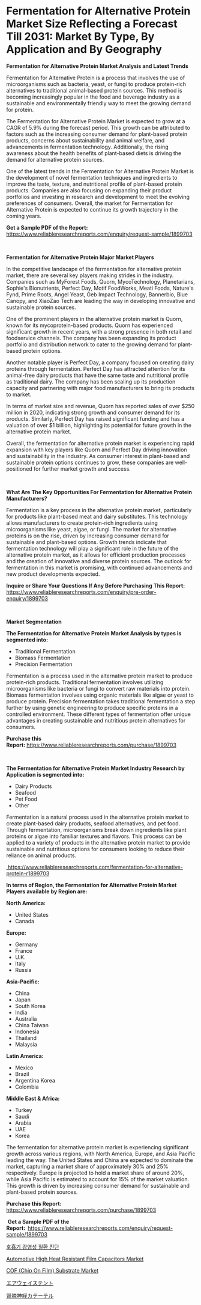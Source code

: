 <p><h1>Fermentation for Alternative Protein Market Size Reflecting a Forecast Till 2031: Market By Type, By Application and By Geography</h1></p><p><strong>Fermentation for Alternative Protein Market Analysis and Latest Trends</strong></p>
<p><p>Fermentation for Alternative Protein is a process that involves the use of microorganisms such as bacteria, yeast, or fungi to produce protein-rich alternatives to traditional animal-based protein sources. This method is becoming increasingly popular in the food and beverage industry as a sustainable and environmentally friendly way to meet the growing demand for protein.</p><p>The Fermentation for Alternative Protein Market is expected to grow at a CAGR of 5.9% during the forecast period. This growth can be attributed to factors such as the increasing consumer demand for plant-based protein products, concerns about sustainability and animal welfare, and advancements in fermentation technology. Additionally, the rising awareness about the health benefits of plant-based diets is driving the demand for alternative protein sources.</p><p>One of the latest trends in the Fermentation for Alternative Protein Market is the development of novel fermentation techniques and ingredients to improve the taste, texture, and nutritional profile of plant-based protein products. Companies are also focusing on expanding their product portfolios and investing in research and development to meet the evolving preferences of consumers. Overall, the market for Fermentation for Alternative Protein is expected to continue its growth trajectory in the coming years.</p></p>
<p><strong>Get a Sample PDF of the Report:&nbsp;</strong> <a href="https://www.reliableresearchreports.com/enquiry/request-sample/1899703">https://www.reliableresearchreports.com/enquiry/request-sample/1899703</a></p>
<p>&nbsp;</p>
<p><strong>Fermentation for Alternative Protein Major Market Players</strong></p>
<p><p>In the competitive landscape of the fermentation for alternative protein market, there are several key players making strides in the industry. Companies such as MyForest Foods, Quorn, MycoTechnology, Planetarians, Sophie's Bionutrients, Perfect Day, Motif FoodWorks, Meati Foods, Nature's Fynd, Prime Roots, Angel Yeast, Geb Impact Technology, Bannerbio, Blue Canopy, and XiaoZao Tech are leading the way in developing innovative and sustainable protein sources.</p><p>One of the prominent players in the alternative protein market is Quorn, known for its mycoprotein-based products. Quorn has experienced significant growth in recent years, with a strong presence in both retail and foodservice channels. The company has been expanding its product portfolio and distribution network to cater to the growing demand for plant-based protein options.</p><p>Another notable player is Perfect Day, a company focused on creating dairy proteins through fermentation. Perfect Day has attracted attention for its animal-free dairy products that have the same taste and nutritional profile as traditional dairy. The company has been scaling up its production capacity and partnering with major food manufacturers to bring its products to market.</p><p>In terms of market size and revenue, Quorn has reported sales of over $250 million in 2020, indicating strong growth and consumer demand for its products. Similarly, Perfect Day has raised significant funding and has a valuation of over $1 billion, highlighting its potential for future growth in the alternative protein market.</p><p>Overall, the fermentation for alternative protein market is experiencing rapid expansion with key players like Quorn and Perfect Day driving innovation and sustainability in the industry. As consumer interest in plant-based and sustainable protein options continues to grow, these companies are well-positioned for further market growth and success.</p></p>
<p>&nbsp;</p>
<p><strong>What Are The Key Opportunities For Fermentation for Alternative Protein Manufacturers?</strong></p>
<p><p>Fermentation is a key process in the alternative protein market, particularly for products like plant-based meat and dairy substitutes. This technology allows manufacturers to create protein-rich ingredients using microorganisms like yeast, algae, or fungi. The market for alternative proteins is on the rise, driven by increasing consumer demand for sustainable and plant-based options. Growth trends indicate that fermentation technology will play a significant role in the future of the alternative protein market, as it allows for efficient production processes and the creation of innovative and diverse protein sources. The outlook for fermentation in this market is promising, with continued advancements and new product developments expected.</p></p>
<p><strong>Inquire or Share Your Questions If Any Before Purchasing This Report:</strong> <a href="https://www.reliableresearchreports.com/enquiry/pre-order-enquiry/1899703">https://www.reliableresearchreports.com/enquiry/pre-order-enquiry/1899703</a></p>
<p>&nbsp;</p>
<p><strong>Market Segmentation</strong></p>
<p><strong>The Fermentation for Alternative Protein Market Analysis by types is segmented into:</strong></p>
<p><ul><li>Traditional Fermentation</li><li>Biomass Fermentation</li><li>Precision Fermentation</li></ul></p>
<p><p>Fermentation is a process used in the alternative protein market to produce protein-rich products. Traditional fermentation involves utilizing microorganisms like bacteria or fungi to convert raw materials into protein. Biomass fermentation involves using organic materials like algae or yeast to produce protein. Precision fermentation takes traditional fermentation a step further by using genetic engineering to produce specific proteins in a controlled environment. These different types of fermentation offer unique advantages in creating sustainable and nutritious protein alternatives for consumers.</p></p>
<p><strong>Purchase this Report:&nbsp;</strong><a href="https://www.reliableresearchreports.com/purchase/1899703">https://www.reliableresearchreports.com/purchase/1899703</a></p>
<p>&nbsp;</p>
<p><strong>The Fermentation for Alternative Protein Market Industry Research by Application is segmented into:</strong></p>
<p><ul><li>Dairy Products</li><li>Seafood</li><li>Pet Food</li><li>Other</li></ul></p>
<p><p>Fermentation is a natural process used in the alternative protein market to create plant-based dairy products, seafood alternatives, and pet food. Through fermentation, microorganisms break down ingredients like plant proteins or algae into familiar textures and flavors. This process can be applied to a variety of products in the alternative protein market to provide sustainable and nutritious options for consumers looking to reduce their reliance on animal products.</p></p>
<p><a href="https://www.reliableresearchreports.com/fermentation-for-alternative-protein-r1899703">&nbsp;https://www.reliableresearchreports.com/fermentation-for-alternative-protein-r1899703</a></p>
<p><strong>In terms of Region, the Fermentation for Alternative Protein Market Players available by Region are:</strong></p>
<p>
    <p> <strong> North America: </strong>
        <ul>
            <li>United States</li>
            <li>Canada</li>
        </ul>
        </p> 
    <p> <strong> Europe: </strong>
        <ul>
            <li>Germany</li>
            <li>France</li>
            <li>U.K.</li>
            <li>Italy</li>
            <li>Russia</li>
        </ul>
        </p> 
    <p> <strong> Asia-Pacific: </strong>
        <ul>
            <li>China</li>
            <li>Japan</li>
            <li>South Korea</li>
            <li>India</li>
            <li>Australia</li>
            <li>China Taiwan</li>
            <li>Indonesia</li>
            <li>Thailand</li>
            <li>Malaysia</li>
        </ul>
        </p> 
    <p> <strong> Latin America: </strong>
        <ul>
            <li>Mexico</li>
            <li>Brazil</li>
            <li>Argentina Korea</li>
            <li>Colombia</li>
        </ul>
        </p> 
    <p> <strong> Middle East & Africa: </strong>
        <ul>
            <li>Turkey</li>
            <li>Saudi</li>
            <li>Arabia</li>
            <li>UAE</li>
            <li>Korea</li>
        </ul>
    </p>
    </p>
<p><p>The fermentation for alternative protein market is experiencing significant growth across various regions, with North America, Europe, and Asia Pacific leading the way. The United States and China are expected to dominate the market, capturing a market share of approximately 30% and 25% respectively. Europe is projected to hold a market share of around 20%, while Asia Pacific is estimated to account for 15% of the market valuation. This growth is driven by increasing consumer demand for sustainable and plant-based protein sources.</p></p>
<p><strong>Purchase this Report: </strong><a href="https://www.reliableresearchreports.com/purchase/1899703">https://www.reliableresearchreports.com/purchase/1899703</a></p>
<p>&nbsp;<strong>Get a Sample PDF of the Report:&nbsp;&nbsp;</strong><a href="https://www.reliableresearchreports.com/enquiry/request-sample/1899703">https://www.reliableresearchreports.com/enquiry/request-sample/1899703</a></p>
<p><strong></strong></p>
<p><p><a href="https://github.com/JosefaRice/Market-Research-Report-List-1/blob/main/5283466161235.md">호흡기 감염성 질환 진단</a></p><p><a href="https://github.com/mharielmesa/Market-Research-Report-List-3/blob/main/automotive-high-heat-resistant-film-capacitors-market.md">Automotive High Heat Resistant Film Capacitors Market</a></p><p><a href="https://github.com/moyahfrancoestellec51j635wcx/Market-Research-Report-List-3/blob/main/cof-chip-on-film-substrate-market.md">COF (Chip On Film) Substrate Market</a></p><p><a href="https://github.com/dawson566/Market-Research-Report-List-1/blob/main/6106059151303.md">エアウェイステント</a></p><p><a href="https://github.com/DeonBoer2023/Market-Research-Report-List-1/blob/main/9107102151304.md">腎脱神経カテーテル</a></p></p>
